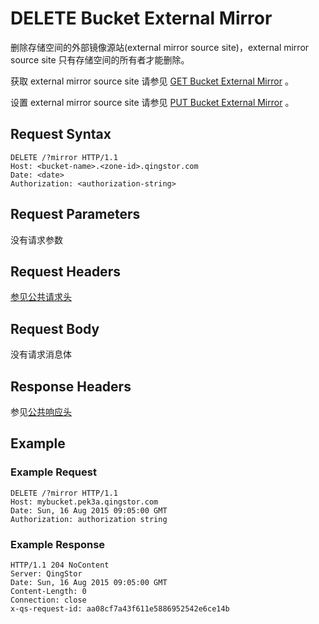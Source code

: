 ---
---

# DELETE Bucket External Mirror

删除存储空间的外部镜像源站(external mirror source site)，external mirror source site 只有存储空间的所有者才能删除。

获取 external mirror source site 请参见 [GET Bucket External Mirror](get_external_mirror.html#object-storage-api-get-bucket-external-mirror) 。

设置 external mirror source site 请参见 [PUT Bucket External Mirror](put_external_mirror.html#object-storage-api-put-bucket-external-mirror) 。

## Request Syntax

```http
DELETE /?mirror HTTP/1.1
Host: <bucket-name>.<zone-id>.qingstor.com
Date: <date>
Authorization: <authorization-string>
```

## Request Parameters

没有请求参数

## Request Headers

[参见公共请求头](../../common/common_header.html#请求头字段-request-header)

## Request Body

没有请求消息体

## Response Headers

参见[公共响应头](../../common/common_header.html#响应头字段-request-header)

## Example

### Example Request

```http
DELETE /?mirror HTTP/1.1
Host: mybucket.pek3a.qingstor.com
Date: Sun, 16 Aug 2015 09:05:00 GMT
Authorization: authorization string
```

### Example Response

```http
HTTP/1.1 204 NoContent
Server: QingStor
Date: Sun, 16 Aug 2015 09:05:00 GMT
Content-Length: 0
Connection: close
x-qs-request-id: aa08cf7a43f611e5886952542e6ce14b
```
